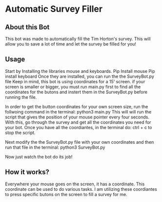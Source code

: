# Automatic Survey Filler

## About this Bot
This bot was made to automatically fill the Tim Horton's survey. This will allow you to save a lot of time and let the survey be filled for you!

## Usage
Start by Installing the libraries mouse and keyboards.
        Pip Install mouse
        Pip install keyboard
Once they are installed, you can run the the SurveyBot.py file
Keep in mind, this bot is using coordinates for a 15' screen. if your screen is smaller or bigger, you must run main.py first to find all the coordinates for the butons and instert them in the SurveyBot.py before running the file.

In order to get the button coordinates for your own screen size, run the follwoing command in the terminal:
        python3 main.py
This will will run the script that gives the position of your mouse pointer every four seconds. 
With this, go through the survey and get all the coordinates you need for your bot. 
Once you have all the coordiantes, in the terminal do: ctrl + c to stop the script.

Next modify the the SurveyBot.py file with your own coordinates and then run that file in the terminal:
        python3 SurveyBot.py

Now just watch the bot do its job!

## How it works?
Everywhere your mouse goes on the screen, it has a coordinate. This coordinate can be used to do various tasks.
I am utilizing these coordiantes to press specific butons on the screen to fill a survey for me. 